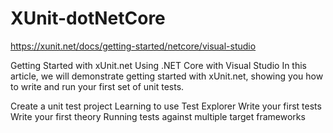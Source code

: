 # XUnit-dotNetCore

https://xunit.net/docs/getting-started/netcore/visual-studio
 
Getting Started with xUnit.net
Using .NET Core with Visual Studio
In this article, we will demonstrate getting started with xUnit.net, showing you how to write and run your first set of unit tests.

Create a unit test project
Learning to use Test Explorer
Write your first tests
Write your first theory
Running tests against multiple target frameworks
